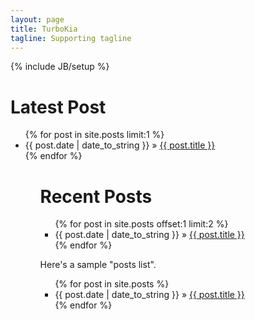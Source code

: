 ```yaml
---
layout: page
title: TurboKia
tagline: Supporting tagline
---
```

{% include JB/setup %}

<h1>Latest Post</h1>
<ul class="posts">
{% for post in site.posts limit:1 %}
<li><span>{{ post.date | date_to_string }}</span> &raquo; <a href="{{ BASE_PATH }}{{ post.url }}">{{ post.title }}</a></li>
{% endfor %}
<ul>
<h1>Recent Posts</h1>
<ul class="posts">
{% for post in site.posts offset:1 limit:2 %}
<li><span>{{ post.date | date_to_string }}</span> &raquo; <a href="{{ BASE_PATH }}{{ post.url }}">{{ post.title }}</a></li>
{% endfor %}
</ul>

Here's a sample "posts list".

<ul class="posts">
  {% for post in site.posts %}
    <li><span>{{ post.date | date_to_string }}</span> &raquo; <a href="{{ BASE_PATH }}{{ post.url }}">{{ post.title }}</a></li>
  {% endfor %}
</ul>



